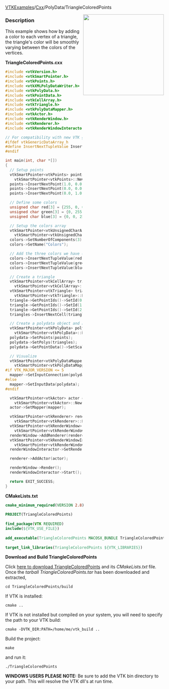 [VTKExamples](/index/)/[Cxx](/Cxx)/PolyData/TriangleColoredPoints

<img align="right" src="https://github.com/lorensen/VTKExamples/blob/gh-pages/Testing/Baseline/PolyData/TestTriangleColoredPoints.png?raw=true" width="256" />

### Description
This example shows how by adding a color to each vertex of a triangle, the triangle's color will be smoothly varying between the colors of the vertices.

**TriangleColoredPoints.cxx**
```c++
#include <vtkVersion.h>
#include <vtkSmartPointer.h>
#include <vtkPoints.h>
#include <vtkXMLPolyDataWriter.h>
#include <vtkPolyData.h>
#include <vtkPointData.h>
#include <vtkCellArray.h>
#include <vtkTriangle.h>
#include <vtkPolyDataMapper.h>
#include <vtkActor.h>
#include <vtkRenderWindow.h>
#include <vtkRenderer.h>
#include <vtkRenderWindowInteractor.h>

// For compatibility with new VTK generic data arrays
#ifdef vtkGenericDataArray_h
#define InsertNextTupleValue InsertNextTypedTuple
#endif

int main(int, char *[])
{
  // Setup points
  vtkSmartPointer<vtkPoints> points =
    vtkSmartPointer<vtkPoints>::New();
  points->InsertNextPoint(1.0, 0.0, 0.0);
  points->InsertNextPoint(0.0, 0.0, 0.0);
  points->InsertNextPoint(0.0, 1.0, 0.0);

  // Define some colors
  unsigned char red[3] = {255, 0, 0};
  unsigned char green[3] = {0, 255, 0};
  unsigned char blue[3] = {0, 0, 255};

  // Setup the colors array
  vtkSmartPointer<vtkUnsignedCharArray> colors =
    vtkSmartPointer<vtkUnsignedCharArray>::New();
  colors->SetNumberOfComponents(3);
  colors->SetName("Colors");

  // Add the three colors we have created to the array
  colors->InsertNextTupleValue(red);
  colors->InsertNextTupleValue(green);
  colors->InsertNextTupleValue(blue);

  // Create a triangle
  vtkSmartPointer<vtkCellArray> triangles =
    vtkSmartPointer<vtkCellArray>::New();
  vtkSmartPointer<vtkTriangle> triangle =
    vtkSmartPointer<vtkTriangle>::New();
  triangle->GetPointIds()->SetId(0, 0);
  triangle->GetPointIds()->SetId(1, 1);
  triangle->GetPointIds()->SetId(2, 2);
  triangles->InsertNextCell(triangle);

  // Create a polydata object and add everything to it
  vtkSmartPointer<vtkPolyData> polydata =
    vtkSmartPointer<vtkPolyData>::New();
  polydata->SetPoints(points);
  polydata->SetPolys(triangles);
  polydata->GetPointData()->SetScalars(colors);

  // Visualize
  vtkSmartPointer<vtkPolyDataMapper> mapper =
    vtkSmartPointer<vtkPolyDataMapper>::New();
#if VTK_MAJOR_VERSION <= 5
  mapper->SetInputConnection(polydata->GetProducerPort());
#else
  mapper->SetInputData(polydata);
#endif

  vtkSmartPointer<vtkActor> actor =
    vtkSmartPointer<vtkActor>::New();
  actor->SetMapper(mapper);

  vtkSmartPointer<vtkRenderer> renderer =
    vtkSmartPointer<vtkRenderer>::New();
  vtkSmartPointer<vtkRenderWindow> renderWindow =
    vtkSmartPointer<vtkRenderWindow>::New();
  renderWindow->AddRenderer(renderer);
  vtkSmartPointer<vtkRenderWindowInteractor> renderWindowInteractor =
    vtkSmartPointer<vtkRenderWindowInteractor>::New();
  renderWindowInteractor->SetRenderWindow(renderWindow);

  renderer->AddActor(actor);

  renderWindow->Render();
  renderWindowInteractor->Start();

  return EXIT_SUCCESS;
}
```
**CMakeLists.txt**
```cmake
cmake_minimum_required(VERSION 2.8)
 
PROJECT(TriangleColoredPoints)
 
find_package(VTK REQUIRED)
include(${VTK_USE_FILE})
 
add_executable(TriangleColoredPoints MACOSX_BUNDLE TriangleColoredPoints.cxx)
 
target_link_libraries(TriangleColoredPoints ${VTK_LIBRARIES})
```

**Download and Build TriangleColoredPoints**

Click [here to download TriangleColoredPoints](https://github.com/lorensen/VTKWikiExamplesTarballs/raw/master/TriangleColoredPoints.tar) and its *CMakeLists.txt* file.
Once the *tarball TriangleColoredPoints.tar* has been downloaded and extracted,
```
cd TriangleColoredPoints/build 
```
If VTK is installed:
```
cmake ..
```
If VTK is not installed but compiled on your system, you will need to specify the path to your VTK build:
```
cmake -DVTK_DIR:PATH=/home/me/vtk_build ..
```
Build the project:
```
make
```
and run it:
```
./TriangleColoredPoints
```
**WINDOWS USERS PLEASE NOTE:** Be sure to add the VTK bin directory to your path. This will resolve the VTK dll's at run time.

